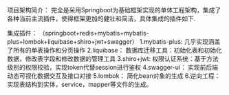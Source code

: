 项目架构简介：
     完全是采用Springboot为基础框架实现的单体工程架构，集成了各种当前主流插件，使得框架更加的健壮和简洁，具体集成的插件如下.
     
集成插件：
 （springboot+redis+mybatis+mybatis-plus+lombok+liquibase+shiro+jwt+swagger）
    1.mybatis-plus: 
      几乎实现涵盖了所有的单表操作和分页操作
    2.liquibase：
      数据库迁移工具：初始化表和初始化数据，修改表字段和修改数据的管理工具
    3.shiro+jwt:
      权限认证系统：基于方法级别的权限校验，实现token代替session进行鉴权
    4.swagger-ui：
      实现前后端动态可视化数据交互及接口对接
    5.lombok：
      简化bean对象的生成
    6.逆向工程：
      实现表结构到实体，service，mapper等文件的生成。